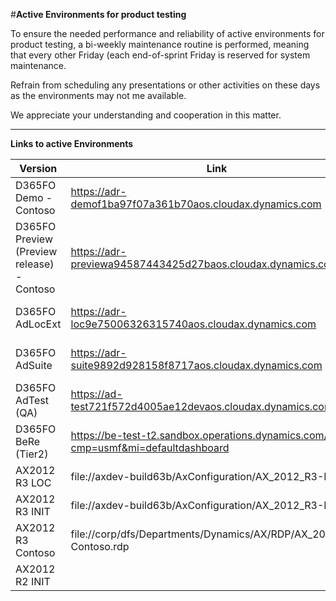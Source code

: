 #**Active Environments for product testing**

To ensure the needed performance and reliability of active environments for product testing, a bi-weekly maintenance routine is performed, meaning that every other Friday (each end-of-sprint Friday is reserved for system maintenance. 

Refrain from scheduling any presentations or other activities on these days as the environments may not me available. 

We appreciate your understanding and cooperation in this matter.

____

**Links to active Environments**

|**Version**  | **Link** |**AXC file** | **Automation** |
|--|--|--|--|
|D365FO Demo - Contoso|https://adr-demof1ba97f07a361b70aos.cloudax.dynamics.com|  |7:00-17:00 (work days)|
|D365FO Preview (Preview release) - Contoso|https://adr-previewa94587443425d27baos.cloudax.dynamics.com/|  |OnDemand|
|D365FO AdLocExt |https://adr-loc9e75006326315740aos.cloudax.dynamics.com|  |7:00-17:00 (work days)|
|D365FO AdSuite  |https://adr-suite9892d928158f8717aos.cloudax.dynamics.com|  |7:00-17:00 (work days)|
|D365FO AdTest (QA) |https://ad-test721f572d4005ae12devaos.cloudax.dynamics.com/|  |[OnDemand](https://portal.azure.com/#@be-terna.com/resource/subscriptions/562ed821-8658-4215-80d3-d2dc886465ba/resourceGroups/ad-test/providers/Microsoft.Compute/virtualMachines/ad-test-1/overview)|
|D365FO BeRe (Tier2)|https://be-test-t2.sandbox.operations.dynamics.com/?cmp=usmf&mi=defaultdashboard|  |7:00-17:00 (work days)|
|AX2012 R3 LOC | file://axdev-build63b/AxConfiguration/AX_2012_R3-Loc.rdp |	\\\axdev-build63b\AxConfiguration\AX63LocBuild.axc  |  |
|AX2012 R3 INIT  |file://axdev-build63b/AxConfiguration/AX_2012_R3-Init.rdp  |	\\\axdev-build63b\AxConfiguration\AX63AdAxBuild.axc  |  |
|AX2012 R3 Contoso  | file://corp/dfs/Departments/Dynamics/AX/RDP/AX_2012_R3-Contoso.rdp | 	\\\axdev-beta63.si.corp.adacta-group.com\AXC\ax2012r3contoso.axc |  |
|AX2012 R2 INIT  |  |  |  |





